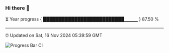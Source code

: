 ### Hi there 👋

⏳ Year progress { ██████████████████████████▁▁▁▁ } 87.50 %

---

⏰ Updated on Sat, 16 Nov 2024 05:39:59 GMT

![Progress Bar CI](https://github.com/IshwaranRudhara/GIT-ACTION/workflows/Progress%20Bar%20CI/badge.svg)
